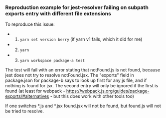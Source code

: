 ### Reproduction example for jest-resolver failing on subpath exports entry with different file extensions

To reproduce this issue:
* 1. ```yarn set version berry``` (if yarn v1 fails, which it did for me)
* 2. ```yarn ```
* 3. ```yarn workspace package-a test```

The test will fail with an error stating that notFound.js is not found, because jest does not try to resolve notFound.jsx.
The "exports" field in package.json for package-b says to look up first for any js file, and if nothing is found for jsx.
The second entry will only be ignored if the first is found (at least for webpack - https://webpack.js.org/guides/package-exports/#alternatives - but this does work with other tools too)

If one switches *.js and *.jsx found.jsx will not be found, but found.js will not be tried to resolve.